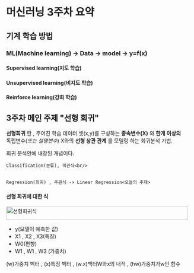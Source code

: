 # 머신러닝 3주차 요약


##  기계 학습 방법

### ML(Machine learning) -> Data -> model -> y=f(x)


#### Supervised learning(지도 학습)
#### Unsupervised learning(비지도 학습)
#### Reinforce learning(강화 학습)



## 3주차 메인 주제 "선형 회귀"


__선형회귀__ 란 ,  주어진 학습 데이터 셋(x,y)를 구성하는 __종속변수(X)__ 와 __한개 이상의__ <br/>
독립변수(_또는 설명변수_) X와의 __선형 상관 관계__ 를 모델링 하는 회귀분석 기법.

회귀 분석안에 내장된 개념이다.

    Classification(분류), 객관식<br/>
    

    Regression(회귀) , 주관식 -> Linear Regression<오늘의 주제>
 


#### 선형 회귀에 대한 식

<img width="490" height="36" alt="선형회귀식" src="https://github.com/user-attachments/assets/9021443f-504e-4be3-a126-aac8a6f2743b" />

- y(모델이 예측한 값)
- X1 , X2 , X3(특징)
- W0(편향) 
- W1 , W1 , W3 (가중치)


(w)가중치 벡터 , (x)특징 벡터 , (w.x)백터W와x의 내적 , (hw)가중치가w인 함수




